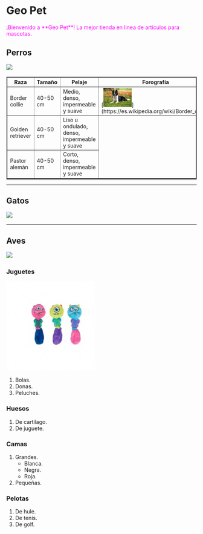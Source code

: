 # Geo Pet

<p style="color: magenta">¡Bienvenido a **Geo Pet**! La mejor tienda en linea de artículos para mascotas.</p>

## Perros
<img src="https://s3.amazonaws.com/cdn-origin-etr.akc.org/wp-content/uploads/2017/01/06154129/Border-Collie-with-a-stick-in-its-mouth-outdoors-1.jpg" width="300">

<table style="width:100"; border="2px">
  <tr>
    <th>Raza</th>
    <th>Tamaño</th>
    <th>Pelaje</th>
    <th>Forografía</th>
  </tr>
  <tr>
    <td>Border collie</td>
    <td>40-50 cm</td>
    <td>Medio, denso, impermeable y suave</td>
    <td>[<img src="border-collie.jpg" width="75">](https://es.wikipedia.org/wiki/Border_collie)</td>
    </tr>
  <tr>
    <td>Golden retriever</td>
    <td>40-50 cm</td>
    <td>Liso u ondulado, denso, impermeable y suave</td>
    </tr>
  <tr>
    <td>Pastor alemán</td>
    <td>40-50 cm</td>
    <td>Corto, denso, impermeable y suave</td>
</table>


***

## Gatos
<img src="https://imagenes.elpais.com/resizer/v2/3IUJVSKYSZEKJDEKO72OUCFJHI.jpg?auth=ab49308e4686254939ae2d788431f768ca03b4479b0fbfdc63a8ea838de8c863&width=1200" width="300"> 

***

## Aves
<img src="https://www.univision.com/proxy/api/cached/picture?href=https%3A%2F%2Fuvn-brightspot.s3.amazonaws.com%2Fassets%2Fvixes%2Fbtg%2Fcuriosidades.batanga.com%2Ffiles%2F5-especies-de-aves-que-no-vuelan-5.jpg&width=0&height=0&ratio_width=1240&ratio_height=698&format=webp" width="300">


### Juguetes
<img src="peluche.jpg" heigth="100">

1. Bolas.
2. Donas.
3. Peluches.


### Huesos

1. De cartílago.
2. De juguete.

### Camas

1. Grandes.
    - Blanca.
    - Negra.
    - Roja.
2. Pequeñas.

### Pelotas
1. De hule.
2. De tenis.
3. De golf.